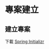 # 專案建立

## 建立專案

下載 [Spring Initializr](https://start.spring.io/#!type=gradle-project&language=java&platformVersion=3.4.2&packaging=jar&jvmVersion=21&groupId=io.github.samzhu&artifactId=studio&name=studio&description=Demo%20project%20for%20Spring%20Boot&packageName=io.github.samzhu.studio&dependencies=spring-ai-openai,lombok,devtools,docker-compose,web,data-mongodb,native,configuration-processor,modulith,htmx,oauth2-resource-server,data-jpa,liquibase,postgresql,validation,cache,actuator,sbom-cyclone-dx,otlp-metrics,prometheus,testcontainers,distributed-tracing,cloud-feign,spring-ai-anthropic,cloud-resilience4j,spring-ai-azure-openai,spring-ai-vectordb-mongodb-atlas,spring-ai-ollama,cloud-stream,spring-ai-vectordb-pgvector,spring-ai-stabilityai,spring-ai-pdf-document-reader,spring-ai-tika-document-reader,spring-ai-markdown-document-reader,spring-ai-vertexai-gemini,spring-ai-vertexai-embeddings,data-jdbc)




